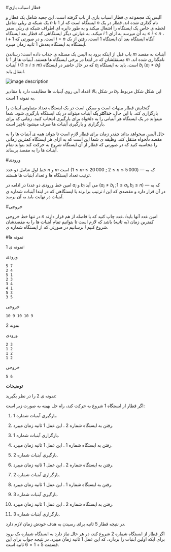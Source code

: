 #قطار اسباب بازی

آلیس یک مجموعه ی قطار اسباب بازی از باب گرفته است. این جعبه شامل یک قطار و یک شبکه ی ریلی شامل $n$ ایستگاه است که از $1$ تا $n$ نام گذاری شده اند. قطار در یک لحظه ی خاص یک ایستگاه را اشغال میکند و به طور دایره ای اطراف شبکه ی ریلی سفر میکند. به عبارتی دیگر ایستگاهی که قطار بعد ایستگاه $i$ به آن میرسد به ازای $1 \leq i < n$ ، $i+1$ است. و در صورتی که $i=n$ آنگاه ایستگاه بعد آن ایستگاه $1$ است. رفتن از یک ایستگاه به ایستگاه بعدش $1$ ثانیه زمان میبرد.

باب قبل از اینکه برود به الیس یک مسئله ی جذاب داده است: رساندن $m$ آبنبات به مقصد مستقلشان که در ابتدا در برخی ایستگاه ها هستند. آبنبات ها از $1$ تا $m$ نامگذاری شده اند. آبنبات $i$ $(1 \leq i \leq m)$  که در حال حاضر در ایستگاه $a_i$ است، باید به ایستگاه $b_i$ ($a_i \neq b_i$) انتقال یابد.

![image description](http://uupload.ir/files/5ikn_06d54688e1fe32e557380135a44a4ef5220fd0a0.png)

در شکل بالا اعداد آبی روی آبنبات ها مطابقت دارد با مقادیر $b_i$. این شکل شکل مربوط به نمونه $1$ است.

گنجایش قطار بینهات است و ممکن است در یک ایستگاه تعداد متفاوتی آبنبات را بارگزاری کند. با این حال، **حداکثر یک** آبنبات میتواند در یک ایستگاه بارگیری شود. شما میتواند در یک ایستگاه هر آبنباتی را به دلخواه برای بارگیری انتخاب کنید. زمانی که برای بارگزاری و بارگیری آبنبات ها صرف میشود ناچیز است.

حال آلیس میخواهد بداند چقدر زمان برای قطار لازم است تا بتواند همه ی آبنبات ها را به مقصد دلخواه منتقل کند. وظیفه ی شما این است که به ازای هر ایستگاه کمترین زمانی را محاسبه کنید که در صورتی که قطار از آن ایستگاه شروع به حرکت کند بتواند تمام آبنبات ها را به مقصد برساند.

#ورودی

خط اول شامل دو عدد $n$ و $m$ است ($1 \leq m \leq 20\,000$ ; $2 \leq n \leq 5\,000$) — که به ترتیب تعداد ایستگاه ها و تعداد آبنبات ها هستند.

در ادامه در $i$امین خط ورودی دو عدد $a_i$ و $b_i$ می آید ($a_i \neq b_i$ ;$1 \leq a_i, b_i \leq n$)  — که به ترتیب برابرند با ایستگاهی که در  ابتدا آبنبات شماره ی $i$ در آن قرار دارد و مقصدی که این آبنبات در نهایت باید به آن برسد.

#خروجی

در تنها خط خروجی $n$ عدد چاپ کنید که با فاصله از هم قرار دارند. $i$امین عدد آنها باید کمترین زمان (به ثانیه) باشد که لازم است تا بتوانیم تمام آبنبات ها را به مقصدشان برسانیم در صورتی که از ایستگاه شماره ی $i$ شروع کنیم.

#نمونه ها

نمونه ی 1:

ورودی

    5 7
    2 4
    5 1
    2 3
    3 4
    4 1
    5 3
    3 5

خروجی

    10 9 10 10 9 

نمونه 2

ورودی

    2 3
    1 2
    1 2
    1 2

خروجی

    5 6 

**توضیحات**

نمونه ی 2 را در نظر بگیرید:

اگر قطار از ایستگاه 1 شروع به حرکت کند، راه حل بهینه به صورت زیر است:

1. بارگیری آبنبات شماره 1.

2. رفتن به ایستگاه شماره 2 . این عمل 1 ثانیه زمان میبرد.

3. بارگزاری آبنبات شماره 1.

4. رفتن به ایستگاه شماره 1 . این عمل 1 ثانیه زمان میبرد.

5. بارگیری آبنبات شماره 2.

6. رفتن به ایستگاه شماره 2 . این عمل 1 ثانیه زمان میبرد.

7. بارگزاری آبنبات شماره 2.

8. رفتن به ایستگاه شماره 1 . این عمل 1 ثانیه زمان میبرد.

9. بارگیری آبنبات شماره 3.

10. رفتن به ایستگاه شماره 2 . این عمل 1 ثانیه زمان میبرد.

11.  بارگزاری آبنبات شماره 3.

در نتیجه قطار 5 ثانیه برای رسیدن به هدف خودش زمان لازم دارد. 

اگر قطار از ایستگاه شماره 2 شروع کند، در هر حال نیاز دارد به ایستگاه شماره یک برود برای ایکه اولین آبنبات را بردارد، که این عمل 1 ثانیه زمان میبرد. در نتیجه جواب برای این قسمت $5+1 = 6$ ثانیه است.
